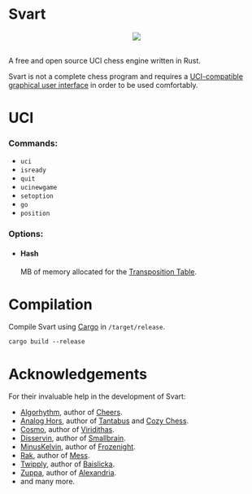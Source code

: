 # Svart

<div align="center">
    <img src="https://github.com/crippa1337/svart/blob/master/images/new_logo.jpg">
</div>

<br>

A free and open source UCI chess engine written in Rust.

Svart is not a complete chess program and requires a <a href="https://www.chessprogramming.org/UCI#GUIs">UCI-compatible graphical user interface</a> in order to be used comfortably.


# UCI
### Commands:
* ``uci``
* ``isready``
* ``quit``
* ``ucinewgame``
* ``setoption``
* ``go``
* ``position``


### Options:
* #### Hash
    MB of memory allocated for the <a href="https://en.wikipedia.org/wiki/Transposition_table">Transposition Table</a>.
    
# Compilation
Compile Svart using <a href="https://doc.rust-lang.org/cargo/">Cargo</a> in ``/target/release``.

``` 
cargo build --release
```


# Acknowledgements
For their invaluable help in the development of Svart:

* <a href="https://github.com/Algorhythm-sxv">Algorhythm</a>, author of <a href="https://github.com/Algorhythm-sxv/Cheers">Cheers</a>.
* <a href="https://github.com/analog-hors">Analog Hors</a>, author of <a href="https://github.com/analog-hors/tantabus">Tantabus</a> and <a href="https://github.com/analog-hors/cozy-chess">Cozy Chess</a>.
* <a href="https://github.com/cosmobobak">Cosmo</a>, author of <a href="https://github.com/cosmobobak/viridithas">Viridithas</a>.
* <a href="https://github.com/disservin">Disservin</a>, author of <a href="https://github.com/Disservin/Smallbrain">Smallbrain</a>.
* <a href="https://github.com/minuskelvin">MinusKelvin</a>, author of <a href="https://github.com/MinusKelvin/frozenight">Frozenight</a>.
* <a href="https://github.com/raklaptudirm">Rak</a>, author of <a href="https://github.com/raklaptudirm/mess">Mess</a>.
* <a href="https://github.com/kz04px">Twipply</a>, author of <a href="https://github.com/kz04px/Baislicka">Baislicka</a>.
* <a href="https://github.com/pgg106">Zuppa</a>, author of <a href="https://github.com/PGG106/Alexandria/">Alexandria</a>.
* and many more.
